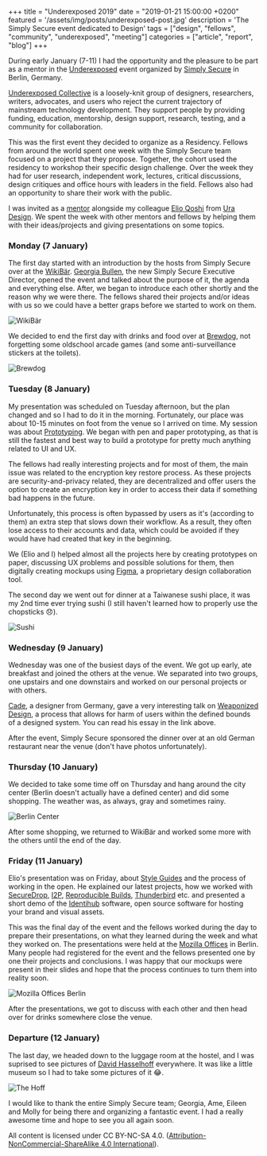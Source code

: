 +++
title = "Underexposed 2019"
date = "2019-01-21 15:00:00 +0200"
featured = '/assets/img/posts/underexposed-post.jpg'
description = 'The Simply Secure event dedicated to Design'
tags = ["design", "fellows", "community", "underexposed", "meeting"]
categories = ["article", "report", "blog"]
+++

During early January (7-11) I had the opportunity and the pleasure to be part as a mentor in the [Underexposed](https://simplysecure.org/underexposed/) event organized by [Simply Secure](https://simplysecure.org/) in Berlin, Germany.

[Underexposed Collective](https://simplysecure.org/underexposed/) is a loosely-knit group of designers, researchers, writers, advocates, and users who reject the current trajectory of mainstream technology development. They support people by providing funding, education, mentorship, design support, research, testing, and a community for collaboration.

This was the first event they decided to organize as a Residency. Fellows from around the world spent one week with the Simply Secure team focused on a project that they propose. Together, the cohort used the residency to workshop their specific design challenge. Over the week they had for user research, independent work, lectures, critical discussions, design critiques and office hours with leaders in the field. Fellows also had  an opportunity to share their work with the public.

I was invited as a [mentor](https://en.wikipedia.org/wiki/Mentorship) alongside my colleague [Elio Qoshi](https://elioqoshi.me) from [Ura Design](https://ura.design). We spent the week with other mentors and fellows by helping them with their ideas/projects and giving presentations on some topics.

### Monday (7 January)

The first day started with an introduction by the hosts from Simply Secure over at the [WikiBär](https://www.openstreetmap.org/node/4842883021). [Georgia Bullen](https://twitter.com/georgiamoon), the new Simply Secure Executive Director, opened the event and talked about the purpose of it, the agenda and everything else. After, we began to introduce each other shortly and the reason why we were there. The fellows shared their projects and/or ideas with us so we could have a better graps before we started to work on them.

![WikiBär](../assets/img/posts/wikibär.jpg)

We decided to end the first day with drinks and food over at [Brewdog](https://www.openstreetmap.org/node/4525263054), not forgetting some oldschool arcade games (and some anti-surveillance stickers at the toilets).

![Brewdog](../assets/img/posts/brewdog.jpg)

### Tuesday (8 January)

My presentation was scheduled on Tuesday afternoon, but the plan changed and so I had to do it in the morning. Fortunately, our place was about 10-15 minutes on foot from the venue so I arrived on time. My session was about [Prototyping](https://en.wikipedia.org/wiki/Prototype). We began with pen and paper prototyping, as that is still the fastest and best way to build a prototype for pretty much anything related to UI and UX.

The fellows had really interesting projects and for most of them, the main issue was related to the encryption key restore process. As these projects are security-and-privacy related, they are decentralized and offer users the option to create an encryption key in order to access their data if something bad happens in the future. 

Unfortunately, this process is often bypassed by users as it's (according to them) an extra step that slows down their workflow. As a result, they often lose access to their accounts and data, which could be avoided if they would have had created that key in the beginning.

We (Elio and I) helped almost all the projects here by creating prototypes on paper, discussing UX problems and possible solutions for them, then digitally creating mockups using [Figma](https://www.figma.com), a proprietary design collaboration tool. 

The second day we went out for dinner at a Taiwanese sushi place, it was my 2nd time ever trying sushi (I still haven't learned how to properly use the chopsticks 😞).

![Sushi](../assets/img/posts/underexposed-sushi.jpg)

### Wednesday (9 January)

Wednesday was one of the busiest days of the event. We got up early, ate breakfast and joined the others at the venue. We separated into two groups, one upstairs and one downstairs and worked on our personal projects or with others. 

[Cade](https://shiba.computer/), a designer from Germany, gave a very interesting talk on [Weaponized Design](https://shiba.computer/essay/on-weaponised-design/), a process that allows for harm of users within the defined bounds of a designed system. You can read his essay in the link above.

After the event, Simply Secure sponsored the dinner over at an old German restaurant near the venue (don't have photos unfortunately).

### Thursday (10 January)

We decided to take some time off on Thursday and hang around the city center (Berlin doesn't actually have a defined center) and did some shopping. The weather was, as always, gray and sometimes rainy. 

![Berlin Center](../assets/img/posts/berlin-center.jpg)

After some shopping, we returned to WikiBär and worked some more with the others until the end of the day.

### Friday (11 January)

Elio's presentation was on Friday, about [Style Guides](https://en.wikipedia.org/wiki/Style_guide) and the process of working in the open. He explained our latest projects, how we worked with [SecureDrop](https://ura.design/projects/securedrop), [I2P](https://ura.design/projects/i2p), [Reproducible Builds](https://ura.design/projects/reproducible-builds), [Thunderbird](https://ura.design/projects/thunderbird) etc. and presented a short demo of the [Identihub](https://identihub.co) software, open source software for hosting your brand and visual assets.

This was the final day of the event and the fellows worked during the day to prepare their presentations, on what they learned during the week and what they worked on. The presentations were held at the [Mozilla Offices](https://www.openstreetmap.org/node/4996803917#map=19/52.49947/13.44914) in Berlin. Many people had registered for the event and the fellows presented one by one their projects and conclusions. I was happy that our mockups were present in their slides and hope that the process continues to turn them into reality soon.

![Mozilla Offices Berlin](../assets/img/posts/mozilla-berlin.jpg)

After the presentations, we got to discuss with each other and then head over for drinks somewhere close the venue.

### Departure (12 January)

The last day, we headed down to the luggage room at the hostel, and I was suprised to see pictures of [David Hasselhoff](https://en.wikipedia.org/wiki/David_Hasselhoff) everywhere. It was like a little museum so I had to take some pictures of it 😂.

![The Hoff](../assets/img/posts/hoff-berlin.jpg)

I would like to thank the entire Simply Secure team; Georgia, Ame, Eileen and Molly for being there and organizing a fantastic event. I had a really awesome time and hope to see you all again soon.

All content is licensed under CC BY-NC-SA 4.0. ([Attribution-NonCommercial-ShareAlike 4.0 International](https://creativecommons.org/licenses/by-nc-sa/4.0/)).

